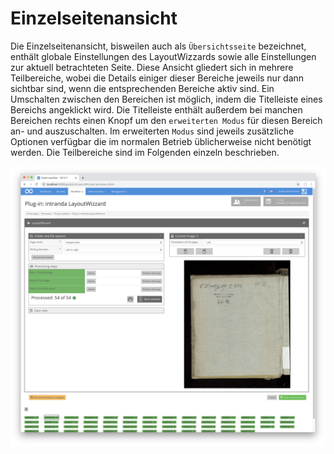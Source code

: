# Einzelseitenansicht

Die Einzelseitenansicht, bisweilen auch als `Übersichtsseite` bezeichnet, enthält globale Einstellungen des LayoutWizzards sowie alle Einstellungen zur aktuell betrachteten Seite. Diese Ansicht gliedert sich in mehrere Teilbereiche, wobei die Details einiger dieser Bereiche jeweils nur dann sichtbar sind, wenn die entsprechenden Bereiche aktiv sind. Ein Umschalten zwischen den Bereichen ist möglich, indem die Titelleiste eines Bereichs angeklickt wird. Die Titelleiste enthält außerdem bei manchen Bereichen rechts einen Knopf um den `erweiterten Modus` für diesen Bereich an- und auszuschalten. Im erweiterten `Modus` sind jeweils zusätzliche Optionen verfügbar die im normalen Betrieb üblicherweise nicht benötigt werden. Die Teilbereiche sind im Folgenden einzeln beschrieben.

![Einzelseitenansicht des LayoutWizzards](../../../../.gitbook/assets/layoutwizzard_10.png)



